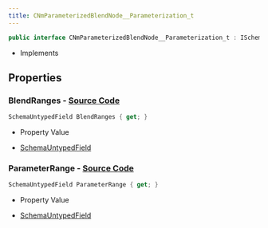 ```yaml
---
title: CNmParameterizedBlendNode__Parameterization_t
---
```


```csharp
public interface CNmParameterizedBlendNode__Parameterization_t : ISchemaClass<CNmParameterizedBlendNode__Parameterization_t>, ISchemaField, ISchemaClass, INativeHandle
```

- Implements

## Properties

### **BlendRanges** - [Source Code](https://github.com/swiftly-solution/swiftlys2/blob/main/managed/src/SwiftlyS2.Generated/Schemas/Interfaces/CNmParameterizedBlendNode__Parameterization_t.cs#L17)

```csharp
SchemaUntypedField BlendRanges { get; }
```

- Property Value

- [SchemaUntypedField](/docs/api/shared/schemas/schemauntypedfield)

### **ParameterRange** - [Source Code](https://github.com/swiftly-solution/swiftlys2/blob/main/managed/src/SwiftlyS2.Generated/Schemas/Interfaces/CNmParameterizedBlendNode__Parameterization_t.cs#L20)

```csharp
SchemaUntypedField ParameterRange { get; }
```

- Property Value

- [SchemaUntypedField](/docs/api/shared/schemas/schemauntypedfield)

